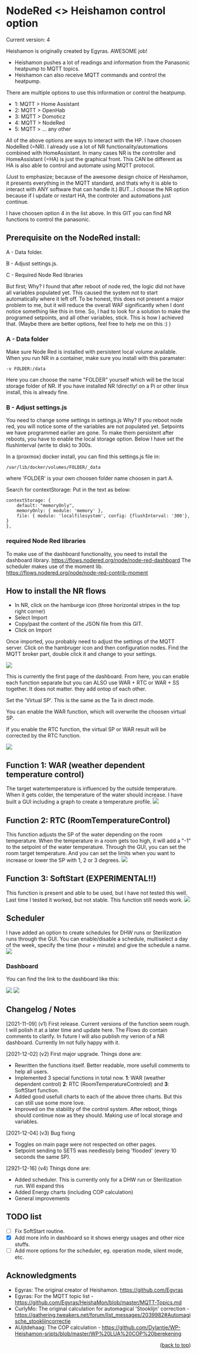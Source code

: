 # NodeRed <> Heishamon control option
Current version: 4

Heishamon is originally created by Egyras. AWESOME job! 
- Heishamon pushes a lot of readings and information from the Panasonic heatpump to MQTT topics. 
- Heishamon can also receive MQTT commands and control the heatpump. 

There are multiple options to use this information or control the heatpump.
* []() 1: MQTT > Home Assistant
* []() 2: MQTT > OpenHab
* []() 3: MQTT > Domoticz
* []() 4: MQTT > NodeRed
* []() 5: MQTT > ... any other 

All of the above options are ways to interact with the HP.
I have choosen NodeRed (=NR). I already use a lot of NR functionality/automations combined with HomeAssistant. In many cases NR is the controller and HomeAssistant (=HA) is just the graphical front. This CAN be different as HA is also able to control and automate using MQTT protocol. 

(Just to emphasize; because of the awesome design choice of Heishamon, it presents everything in the MQTT standard, and thats why it is able to interact with ANY software that can handle it.) 
BUT...I choose the NR option because if I update or restart HA, the controler and automations just continue. 

I have choosen option 4 in the list above. In this GIT you can find NR functions to control the panasonic. 

## Prerequisite on the NodeRed install:
A - Data folder.

B - Adjust settings.js.

C - Required Node Red libraries

But first; Why?
I found that after reboot of node red, the logic did not have all variables populated yet. This caused the system not to start automatically where it left off. To be honest, this does not present a major problem to me, but it will reduce the overall WAF significantly when I dont notice something like this in time. So, I had to look for a solution to make the programed setpoints, and all other variables, stick. This is how I achieved that. (Maybe there are better options, feel free to help me on this :) )

### A - Data folder
Make sure Node Red is installed with persistent local volume available.
When you run NR in a container, make sure you install with this paramater:
```
-v FOLDER:/data
```
Here you can choose the name "FOLDER" yourself which will be the local storage folder of NR.
If you have installed NR !directly! on a Pi or other linux install, this is already fine.

### B - Adjust settings.js
You need to change some settings in settings.js
Why? If you reboot node red, you will notice some of the variables are not populated yet. Setpoints we have programmed earlier are gone. To make them persistent after reboots, you have to enable the local storage option. Below I have set the flushinterval (write to disk) to 300s. 

In a (proxmox) docker install, you can find this settings.js file in:
```
/var/lib/docker/volumes/FOLDER/_data
```
where 'FOLDER' is your own choosen folder name choosen in part A. 

Search for contextStorage:
Put in the text as below:
```
contextStorage: {
	default: "memoryOnly",
	memoryOnly: { module: 'memory' },
	file: { module: 'localfilesystem', config: {flushInterval: '300'}, }
},
```

### required Node Red libraries
To make use of the dashboard functionality, you need to install the dashboard library.
https://flows.nodered.org/node/node-red-dashboard
The scheduler makes use of the moment lib.
https://flows.nodered.org/node/node-red-contrib-moment

## How to install the NR flows
* []() In NR, click on the hamburge icon (three horizontal stripes in the top right corner)
* []() Select Import
* []() Copy/past the content of the JSON file from this GIT.
* []() Click on Import

Once imported, you probably need to adjust the settings of the MQTT server. 
Click on the hambruger icon and then configuration nodes. Find the MQTT broker part, double click it and change to your settings.

![](https://github.com/edterbak/NodeRed_Heishamon_control/blob/main/images/dashboard3.png?raw=true)

This is currently the first page of the dashboard. From here, you can enable each function separate but you can ALSO use WAR + RTC or WAR + SS together. It does not matter. they add ontop of each other. 

Set the 'Virtual SP'. This is the same as the Ta in direct mode. 

You can enable the WAR function, which will overwrite the choosen virtual SP. 

If you enable the RTC function, the virtual SP or WAR result will be corrected by the RTC function. 

![](https://github.com/edterbak/NodeRed_Heishamon_control/blob/main/images/Main.png?raw=true)


## Function 1: WAR (weather dependent temperature control)
The target watertemperature is influenced by the outside temperature. When it gets colder, the temperature of the water should increase. I have built a GUI including a graph to create a temperature profile.
![](https://github.com/edterbak/NodeRed_Heishamon_control/blob/main/images/WAR2.png?raw=true)

## Function 2: RTC (RoomTemperatureControl)
This function adjusts the SP of the water depending on the room temperature. When the temperature in a room gets too high, it will add a "-1" to the setpoint of the water temperature. 
Through the GUI, you can set the room target temperature. And you can set the limits when you want to increase or lower the SP with 1, 2 or 3 degrees.
![](https://github.com/edterbak/NodeRed_Heishamon_control/blob/main/images/RTC.png?raw=true)

## Function 3: SoftStart (EXPERIMENTAL!!)
This function is present and able to be used, but I have not tested this well. Last time I tested it worked, but not stable. This function still needs work.
![](https://github.com/edterbak/NodeRed_Heishamon_control/blob/main/images/SS.png?raw=true)

## Scheduler
I have added an option to create schedules for DHW runs or Sterilization runs through the GUI. 
You can enable/disable a schedule, multiselect a day of the week, specify the time (hour + minute) and give the schedule a name.
![](https://github.com/edterbak/NodeRed_Heishamon_control/blob/main/images/Scheduler2.png?raw=true)

### Dashboard
You can find the link to the dashboard like this:

![](https://github.com/edterbak/NodeRed_Heishamon_control/blob/main/images/dashboard2.png?raw=true) ![](https://github.com/edterbak/NodeRed_Heishamon_control/blob/main/images/dashboard1.png?raw=true)

## Changelog / Notes
[2021-11-09] (v1) First release. Current versions of the function seem rough. I will polish it at a later time and update here. The Flows do contain comments to clarify. In future I will also publish my verion of a NR dashboard. Currently Im not fully happy with it.

[2021-12-02] (v2) First major upgrade. Things done are:
- Rewritten the functions itself. Better readable, more usefull comments to help all users.
- Implemented 3 special functions in total now. **1**: WAR (weather dependent control) **2**: RTC (RoomTemperatureControled) and **3**: SoftStart function.
- Added good usefull charts to each of the above three charts. But this can still use some more love.
- Improved on the stability of the control system. After reboot, things should continue now as they should. Making use of local storage and variables. 

[2021-12-04] (v3) Bug fixing
- Toggles on main page were not respected on other pages. 
- Setpoint sending to SET5 was needlessly being 'flooded' (every 10 seconds the same SP).

[2921-12-16] (v4) Things done are:
- Added scheduler. This is currently only for a DHW run or Sterilization run. Will expand this
- Added Energy charts (including COP calculation)
- General improvements

## TODO list
- [ ] Fix SoftStart routine. 
- [x] Add more info in dashboard so it shows energy usages and other nice stuffs. 
- [ ] Add more options for the scheduler, eg. operation mode, silent mode, etc. 

## Acknowledgments
* []() Egyras: The original creator of Heishamon. https://github.com/Egyras
* []() Egyras: For the MQTT topic list - https://github.com/Egyras/HeishaMon/blob/master/MQTT-Topics.md
* []() CurlyMo: The original calculation for automagical 'Stooklijn' correction - https://gathering.tweakers.net/forum/list_messages/2039982#Automagische_stooklijncorrectie
* []() AUijtdehaag: The COP calculation - https://github.com/Dylantje/WP-Heishamon-sripts/blob/master/WP%20LUA%20COP%20berekening

<p align="right">(<a href="#top">back to top</a>)</p>
